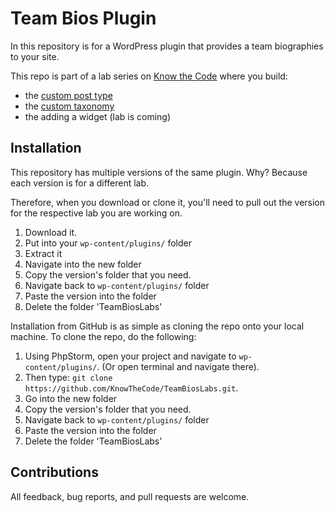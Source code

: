 # Team Bios Plugin

In this repository is for a WordPress plugin that provides a team biographies to your site. 

This repo is part of a lab series on [Know the Code](https://KnowTheCode.io) where you build:
 
- the [custom post type](https://knowthecode.io/labs/custom-post-type-basics)
- the [custom taxonomy](https://knowthecode.io/labs/wordpress-custom-taxonomy-basics)  
- the adding a widget (lab is coming)

## Installation

This repository has multiple versions of the same plugin. Why? Because each version is for a different lab. 

Therefore, when you download or clone it, you'll need to pull out the version for the respective lab you are working on.

1. Download it.
2. Put into your `wp-content/plugins/` folder
3. Extract it
4. Navigate into the new folder
5. Copy the version's folder that you need.
6. Navigate back to `wp-content/plugins/` folder
7. Paste the version into the folder
8. Delete the folder 'TeamBiosLabs'

Installation from GitHub is as simple as cloning the repo onto your local machine.  To clone the repo, do the following:

1. Using PhpStorm, open your project and navigate to `wp-content/plugins/`. (Or open terminal and navigate there).
2. Then type: `git clone https://github.com/KnowTheCode/TeamBiosLabs.git`.
3. Go into the new folder
4. Copy the version's folder that you need.
5. Navigate back to `wp-content/plugins/` folder
6. Paste the version into the folder
8. Delete the folder 'TeamBiosLabs'

## Contributions

All feedback, bug reports, and pull requests are welcome.